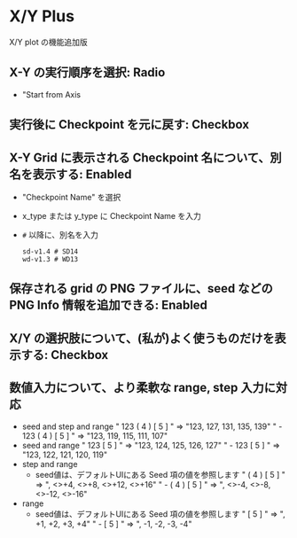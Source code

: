 # X/Y Plus

X/Y plot の機能追加版

## X-Y の実行順序を選択: Radio

- "Start from Axis

## 実行後に Checkpoint を元に戻す: Checkbox

## X-Y Grid に表示される Checkpoint 名について、別名を表示する: Enabled

- "Checkpoint Name" を選択

- x_type または y_type に Checkpoint Name を入力

- `#` 以降に、別名を入力
  
  ```
  sd-v1.4 # SD14
  wd-v1.3 # WD13
  ```

## 保存される grid の PNG ファイルに、seed などの PNG Info 情報を追加できる: Enabled

## X/Y の選択肢について、(私が)よく使うものだけを表示する: Checkbox

## 数値入力について、より柔軟な range, step 入力に対応

- seed and step and range
  "   123 ( 4 ) [ 5 ] "  => "123, 127, 131, 135, 139"
  " - 123 ( 4 ) [ 5 ] "  => "123, 119, 115, 111, 107"
- seed and range
  "   123 [ 5 ] "        => "123, 124, 125, 126, 127"
  " - 123 [ 5 ] "        => "123, 122, 121, 120, 119"
- step and range
   - seed値は、デフォルトUIにある Seed 項の値を参照します
     "   ( 4 ) [ 5 ] "      => "<seed>, <>+4, <>+8, <>+12, <>+16"
     " - ( 4 ) [ 5 ] "      => "<seed>, <>-4, <>-8, <>-12, <>-16"
- range
   - seed値は、デフォルトUIにある Seed 項の値を参照します
     "   [ 5 ] "            => "<seed>, +1, +2, +3, +4"
     " - [ 5 ] "            => "<seed>, -1, -2, -3, -4"
